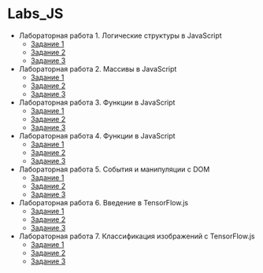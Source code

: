 # Labs_JS


* Лабораторная работа 1. Логические структуры в JavaScript 
    * [Задание 1](https://github.com/KharlamovaAnn/Labs_JS/blob/main/Lab11.js)
    * [Задание 2](https://github.com/KharlamovaAnn/Labs_JS/blob/main/Lab12.js)
    * [Задание 3](https://github.com/KharlamovaAnn/Labs_JS/blob/main/Lab13.js)
* Лабораторная работа 2. Массивы в JavaScript
    * [Задание 1](https://github.com/KharlamovaAnn/Labs_JS/blob/main/Lab21.js)
    * [Задание 2](https://github.com/KharlamovaAnn/Labs_JS/blob/main/Lab22.js)
    * [Задание 3](https://github.com/KharlamovaAnn/Labs_JS/blob/main/Lab23.js)
* Лабораторная работа 3. Функции в JavaScript
    * [Задание 1](https://github.com/KharlamovaAnn/Labs_JS/blob/main/Lab31.js)
    * [Задание 2](https://github.com/KharlamovaAnn/Labs_JS/blob/main/Lab32.js)
    * [Задание 3](https://github.com/KharlamovaAnn/Labs_JS/blob/main/Lab33.js)
* Лабораторная работа 4. Функции в JavaScript
    * [Задание 1]()
    * [Задание 2]()
    * [Задание 3]()
* Лабораторная работа 5. События и манипуляции с DOM
    * [Задание 1]()
    * [Задание 2]()
    * [Задание 3]()
* Лабораторная работа 6. Введение в TensorFlow.js
    * [Задание 1]()
    * [Задание 2]()
    * [Задание 3]()
* Лабораторная работа 7. Классификация изображений с TensorFlow.js
    * [Задание 1]()
    * [Задание 2]()
    * [Задание 3]()
